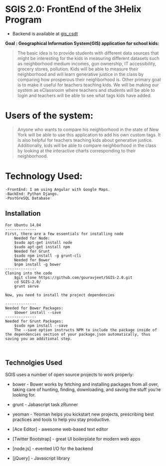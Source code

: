 
SGIS 2.0: FrontEnd of the 3Helix Program
========================================
* Backend is available at [gis_csdt]

**Goal :
Geographical Information System(GIS) application for school kids:**

>The basic idea is to provide students with different data sources that might be interesting for the kids in measuring different datasets such as neighborhood medium incomes, gun ownership, IT accessibility, grocery stores, pollution. Kids will be able to measure their neighborhood and will learn generative justice in the class by comparing how prosperous their neighborhood is. Other primary goal is to make it useful for teachers teaching kids. We will be making our system as eClassroom where teachers and students will be able to login and teachers will be able to see what tags kids have added.

Users of the system:
===================

>Anyone who wants to compare his neighborhood in the state of New York will be able to use this application to add his own custom tags. It is also helpful for teachers teaching kids about generative justice. Additionally, kids will be able to compare neighborhood in the class by looking at the interactive charts corresponding to their neighborhood. 

Technology Used:
================
    -FrontEnd: I am using Angular with Google Maps.
    -BackEnd: Python Django.
    -PostGreSQL Database

Installation
--------------
```
For Ubuntu 14.04
--------------
First, there are a few essentials for installing node
	Needed for Node:
	$sudo apt-get install node
	$sudo apt-get install npm
	Needed for Grunt
	$sudo npm install -g grunt-cli
	Needed for Bower
	$npm install -g bower
--------------
Cloning into the code
	$git clone https://github.com/gouravjeet/SGIS-2.0.git
	cd SGIS-2.0/
	grunt serve 

Now, you need to install the project dependencies

--------------
Needed for Bower Packages:
	$bower install --save
--------------
Needed for Grunt Packages:
	$sudo npm install --save
	The --save option instructs NPM to include the package inside of the dependencies section of your package.json automatically, thus saving you an additional step.



```
Technolgies Used
-----------

SGIS uses a number of open source projects to work properly:

* bower	- Bower works by fetching and installing packages from all over, taking care of hunting, finding, downloading, and saving the stuff you’re looking for.

* grunt - Jabascript task zRunner
* yeoman - Yeoman helps you kickstart new projects, prescribing best practices and tools to help you stay productive.
* [Ace Editor] - awesome web-based text editor
* [Twitter Bootstrap] - great UI boilerplate for modern web apps
* [node.js] - evented I/O for the backend
* [jQuery] - Javascript library

[gis_csdt]:https://github.com/kathleentully/gis_csdt



